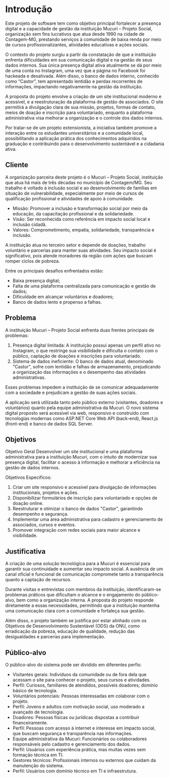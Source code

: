 # Introdução

Este projeto de software tem como objetivo principal fortalecer a presença digital e a capacidade de gestão da instituição Mucuri – Projeto Social, organização sem fins lucrativos que atua desde 1990 na cidade de Contagem-MG, prestando serviços à comunidade de baixa renda por meio de cursos profissionalizantes, atividades educativas e ações sociais.

O contexto do projeto surgiu a partir da constatação de que a instituição enfrenta dificuldades em sua comunicação digital e na gestão de seus dados internos. Sua única presença digital ativa atualmente se dá por meio de uma conta no Instagram, uma vez que a página no Facebook foi hackeada e desativada. Além disso, o banco de dados interno, conhecido como “Castor”, tem apresentado lentidão e perdas recorrentes de informações, impactando negativamente na gestão da instituição.

A proposta do projeto envolve a criação de um site institucional moderno e acessível, e a reestruturação da plataforma de gestão de associados. O site permitirá a divulgação clara de sua missão, projetos, formas de contato, meios de doação e inscrição para voluntariado, enquanto a plataforma administrativa visa melhorar a organização e o controle dos dados internos.

Por tratar-se de um projeto extensionista, a iniciativa também promove a interação entre os estudantes universitários e a comunidade local, possibilitando a aplicação prática dos conhecimentos adquiridos na graduação e contribuindo para o desenvolvimento sustentável e a cidadania ativa.

## Cliente 
A organização parceira deste projeto é o Mucuri – Projeto Social, instituição que atua há mais de três décadas no município de Contagem/MG. Seu trabalho é voltado à inclusão social e ao desenvolvimento de famílias em situação de vulnerabilidade, especialmente por meio de cursos de qualificação profissional e atividades de apoio à comunidade.

* Missão: Promover a inclusão e transformação social por meio da educação, da capacitação profissional e da solidariedade.
* Visão: Ser reconhecida como referência em impacto social local e inclusão cidadã.
* Valores: Comprometimento, empatia, solidariedade, transparência e inclusão.

A instituição atua no terceiro setor e depende de doações, trabalho voluntário e parcerias para manter suas atividades. Seu impacto social é significativo, pois atende moradores da região com ações que buscam romper ciclos de pobreza.

Entre os principais desafios enfrentados estão:
* Baixa presença digital;
* Falta de uma plataforma centralizada para comunicação e gestão de dados;
* Dificuldade em alcançar voluntários e doadores;
* Banco de dados lento e propenso a falhas.

## Problema
A instituição Mucuri – Projeto Social enfrenta duas frentes principais de problemas:

1. Presença digital limitada: A instituição possui apenas um perfil ativo no Instagram, o que restringe sua visibilidade e dificulta o contato com o público, captação de doações e inscrições para voluntariado.
2. Sistema de dados ineficiente: O banco de dados atual, denominado "Castor", sofre com lentidão e falhas de armazenamento, prejudicando a organização das informações e o desempenho das atividades administrativas.

Esses problemas impedem a instituição de se comunicar adequadamente com a sociedade e prejudicam a gestão de suas ações sociais.

A aplicação será utilizada tanto pelo público externo (visitantes, doadores e voluntários) quanto pela equipe administrativa da Mucuri. O novo sistema digital proposto será acessível via web, responsivo e construído com tecnologias modernas como ASP.NET Core Web API (back-end), React.js (front-end) e banco de dados SQL Server.

## Objetivos

Objetivo Geral
Desenvolver um site institucional e uma plataforma administrativa para a instituição Mucuri, com o intuito de modernizar sua presença digital, facilitar o acesso à informação e melhorar a eficiência na gestão de dados internos.

Objetivos Específicos:
1. Criar um site responsivo e acessível para divulgação de informações institucionais, projetos e ações.
2. Disponibilizar formulários de inscrição para voluntariado e opções de doação online.
3. Reestruturar e otimizar o banco de dados "Castor", garantindo desempenho e segurança.
4. Implementar uma área administrativa para cadastro e gerenciamento de associados, cursos e eventos.
5. Promover integração com redes sociais para maior alcance e visibilidade.

## Justificativa

A criação de uma solução tecnológica para a Mucuri é essencial para garantir sua continuidade e aumentar seu impacto social. A ausência de um canal oficial e funcional de comunicação compromete tanto a transparência quanto a captação de recursos.

Durante visitas e entrevistas com membros da instituição, identificaram-se problemas práticos que dificultam o alcance e o engajamento do público-alvo, bem como a organização interna. A proposta do projeto responde diretamente a essas necessidades, permitindo que a instituição mantenha uma comunicação clara com a comunidade e fortaleça sua gestão.

Além disso, o projeto também se justifica por estar alinhado com os Objetivos de Desenvolvimento Sustentável (ODS) da ONU, como erradicação da pobreza, educação de qualidade, redução das desigualdades e parcerias para implementação.

## Público-alvo

O público-alvo do sistema pode ser dividido em diferentes perfis:
* Visitantes gerais: Indivíduos da comunidade ou de fora dela que acessam o site para conhecer o projeto, seus cursos e atividades.
 * Perfil: Curiosos, familiares de atendidos, possíveis doadores; domínio básico de tecnologia.
* Voluntários potenciais: Pessoas interessadas em colaborar com o projeto.
 * Perfil: Jovens e adultos com motivação social, uso moderado a avançado de tecnologia.
* Doadores: Pessoas físicas ou jurídicas dispostas a contribuir financeiramente.
 * Perfil: Pessoas com acesso à internet e interesse em impacto social, que buscam segurança e transparência nas informações.
* Equipe administrativa da Mucuri: Funcionários ou colaboradores responsáveis pelo cadastro e gerenciamento dos dados.
 * Perfil: Usuários com experiência prática, mas muitas vezes sem formação técnica em TI.
* Gestores técnicos: Profissionais internos ou externos que cuidam da manutenção do sistema.
 * Perfil: Usuários com domínio técnico em TI e infraestrutura.
